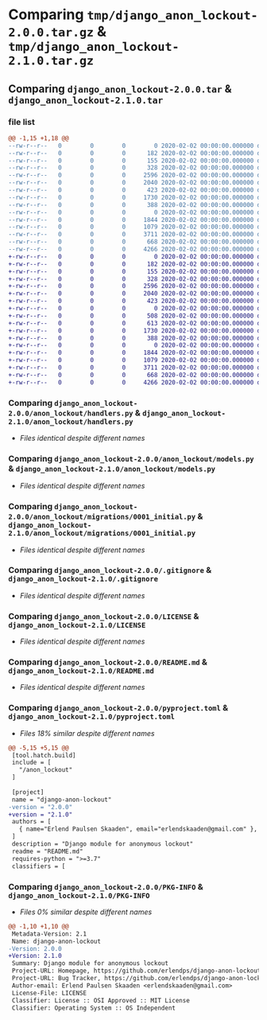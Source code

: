 # Comparing `tmp/django_anon_lockout-2.0.0.tar.gz` & `tmp/django_anon_lockout-2.1.0.tar.gz`

## Comparing `django_anon_lockout-2.0.0.tar` & `django_anon_lockout-2.1.0.tar`

### file list

```diff
@@ -1,15 +1,18 @@
--rw-r--r--   0        0        0        0 2020-02-02 00:00:00.000000 django_anon_lockout-2.0.0/anon_lockout/__init__.py
--rw-r--r--   0        0        0      182 2020-02-02 00:00:00.000000 django_anon_lockout-2.0.0/anon_lockout/admin.py
--rw-r--r--   0        0        0      155 2020-02-02 00:00:00.000000 django_anon_lockout-2.0.0/anon_lockout/apps.py
--rw-r--r--   0        0        0      328 2020-02-02 00:00:00.000000 django_anon_lockout-2.0.0/anon_lockout/conf.py
--rw-r--r--   0        0        0     2596 2020-02-02 00:00:00.000000 django_anon_lockout-2.0.0/anon_lockout/handlers.py
--rw-r--r--   0        0        0     2040 2020-02-02 00:00:00.000000 django_anon_lockout-2.0.0/anon_lockout/models.py
--rw-r--r--   0        0        0      423 2020-02-02 00:00:00.000000 django_anon_lockout-2.0.0/anon_lockout/utils.py
--rw-r--r--   0        0        0     1730 2020-02-02 00:00:00.000000 django_anon_lockout-2.0.0/anon_lockout/migrations/0001_initial.py
--rw-r--r--   0        0        0      388 2020-02-02 00:00:00.000000 django_anon_lockout-2.0.0/anon_lockout/migrations/0002_accesssession_successes.py
--rw-r--r--   0        0        0        0 2020-02-02 00:00:00.000000 django_anon_lockout-2.0.0/anon_lockout/migrations/__init__.py
--rw-r--r--   0        0        0     1844 2020-02-02 00:00:00.000000 django_anon_lockout-2.0.0/.gitignore
--rw-r--r--   0        0        0     1079 2020-02-02 00:00:00.000000 django_anon_lockout-2.0.0/LICENSE
--rw-r--r--   0        0        0     3711 2020-02-02 00:00:00.000000 django_anon_lockout-2.0.0/README.md
--rw-r--r--   0        0        0      668 2020-02-02 00:00:00.000000 django_anon_lockout-2.0.0/pyproject.toml
--rw-r--r--   0        0        0     4266 2020-02-02 00:00:00.000000 django_anon_lockout-2.0.0/PKG-INFO
+-rw-r--r--   0        0        0        0 2020-02-02 00:00:00.000000 django_anon_lockout-2.1.0/anon_lockout/__init__.py
+-rw-r--r--   0        0        0      182 2020-02-02 00:00:00.000000 django_anon_lockout-2.1.0/anon_lockout/admin.py
+-rw-r--r--   0        0        0      155 2020-02-02 00:00:00.000000 django_anon_lockout-2.1.0/anon_lockout/apps.py
+-rw-r--r--   0        0        0      328 2020-02-02 00:00:00.000000 django_anon_lockout-2.1.0/anon_lockout/conf.py
+-rw-r--r--   0        0        0     2596 2020-02-02 00:00:00.000000 django_anon_lockout-2.1.0/anon_lockout/handlers.py
+-rw-r--r--   0        0        0     2040 2020-02-02 00:00:00.000000 django_anon_lockout-2.1.0/anon_lockout/models.py
+-rw-r--r--   0        0        0      423 2020-02-02 00:00:00.000000 django_anon_lockout-2.1.0/anon_lockout/utils.py
+-rw-r--r--   0        0        0        0 2020-02-02 00:00:00.000000 django_anon_lockout-2.1.0/anon_lockout/management/__init__.py
+-rw-r--r--   0        0        0      508 2020-02-02 00:00:00.000000 django_anon_lockout-2.1.0/anon_lockout/management/commands/delete_lockout_data.py
+-rw-r--r--   0        0        0      613 2020-02-02 00:00:00.000000 django_anon_lockout-2.1.0/anon_lockout/management/commands/invalidate_lockouts.py
+-rw-r--r--   0        0        0     1730 2020-02-02 00:00:00.000000 django_anon_lockout-2.1.0/anon_lockout/migrations/0001_initial.py
+-rw-r--r--   0        0        0      388 2020-02-02 00:00:00.000000 django_anon_lockout-2.1.0/anon_lockout/migrations/0002_accesssession_successes.py
+-rw-r--r--   0        0        0        0 2020-02-02 00:00:00.000000 django_anon_lockout-2.1.0/anon_lockout/migrations/__init__.py
+-rw-r--r--   0        0        0     1844 2020-02-02 00:00:00.000000 django_anon_lockout-2.1.0/.gitignore
+-rw-r--r--   0        0        0     1079 2020-02-02 00:00:00.000000 django_anon_lockout-2.1.0/LICENSE
+-rw-r--r--   0        0        0     3711 2020-02-02 00:00:00.000000 django_anon_lockout-2.1.0/README.md
+-rw-r--r--   0        0        0      668 2020-02-02 00:00:00.000000 django_anon_lockout-2.1.0/pyproject.toml
+-rw-r--r--   0        0        0     4266 2020-02-02 00:00:00.000000 django_anon_lockout-2.1.0/PKG-INFO
```

### Comparing `django_anon_lockout-2.0.0/anon_lockout/handlers.py` & `django_anon_lockout-2.1.0/anon_lockout/handlers.py`

 * *Files identical despite different names*

### Comparing `django_anon_lockout-2.0.0/anon_lockout/models.py` & `django_anon_lockout-2.1.0/anon_lockout/models.py`

 * *Files identical despite different names*

### Comparing `django_anon_lockout-2.0.0/anon_lockout/migrations/0001_initial.py` & `django_anon_lockout-2.1.0/anon_lockout/migrations/0001_initial.py`

 * *Files identical despite different names*

### Comparing `django_anon_lockout-2.0.0/.gitignore` & `django_anon_lockout-2.1.0/.gitignore`

 * *Files identical despite different names*

### Comparing `django_anon_lockout-2.0.0/LICENSE` & `django_anon_lockout-2.1.0/LICENSE`

 * *Files identical despite different names*

### Comparing `django_anon_lockout-2.0.0/README.md` & `django_anon_lockout-2.1.0/README.md`

 * *Files identical despite different names*

### Comparing `django_anon_lockout-2.0.0/pyproject.toml` & `django_anon_lockout-2.1.0/pyproject.toml`

 * *Files 18% similar despite different names*

```diff
@@ -5,15 +5,15 @@
 [tool.hatch.build]
 include = [
   "/anon_lockout"
 ]
 
 [project]
 name = "django-anon-lockout"
-version = "2.0.0"
+version = "2.1.0"
 authors = [
   { name="Erlend Paulsen Skaaden", email="erlendskaaden@gmail.com" },
 ]
 description = "Django module for anonymous lockout"
 readme = "README.md"
 requires-python = ">=3.7"
 classifiers = [
```

### Comparing `django_anon_lockout-2.0.0/PKG-INFO` & `django_anon_lockout-2.1.0/PKG-INFO`

 * *Files 0% similar despite different names*

```diff
@@ -1,10 +1,10 @@
 Metadata-Version: 2.1
 Name: django-anon-lockout
-Version: 2.0.0
+Version: 2.1.0
 Summary: Django module for anonymous lockout
 Project-URL: Homepage, https://github.com/erlendps/django-anon-lockout
 Project-URL: Bug Tracker, https://github.com/erlendps/django-anon-lockout/issues
 Author-email: Erlend Paulsen Skaaden <erlendskaaden@gmail.com>
 License-File: LICENSE
 Classifier: License :: OSI Approved :: MIT License
 Classifier: Operating System :: OS Independent
```

